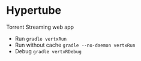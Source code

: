 # Hypertube
Torrent Streaming web app

-   Run `gradle vertxRun`
-   Run without cache `gradle --no-daemon vertxRun`
-   Debug `gradle vertxRDebug`
